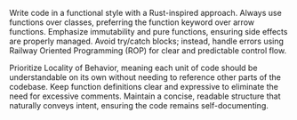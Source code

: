 Write code in a functional style with a Rust-inspired approach. Always use functions over classes, preferring the function keyword over arrow functions. Emphasize immutability and pure functions, ensuring side effects are properly managed. Avoid try/catch blocks; instead, handle errors using Railway Oriented Programming (ROP) for clear and predictable control flow.

Prioritize Locality of Behavior, meaning each unit of code should be understandable on its own without needing to reference other parts of the codebase. Keep function definitions clear and expressive to eliminate the need for excessive comments. Maintain a concise, readable structure that naturally conveys intent, ensuring the code remains self-documenting.